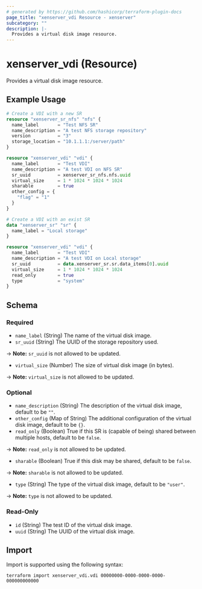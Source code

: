 ```yaml
---
# generated by https://github.com/hashicorp/terraform-plugin-docs
page_title: "xenserver_vdi Resource - xenserver"
subcategory: ""
description: |-
  Provides a virtual disk image resource.
---
```


# xenserver_vdi (Resource)

Provides a virtual disk image resource.

## Example Usage

```terraform
# Create a VDI with a new SR
resource "xenserver_sr_nfs" "nfs" {
  name_label       = "Test NFS SR"
  name_description = "A test NFS storage repository"
  version          = "3"
  storage_location = "10.1.1.1:/server/path"
}

resource "xenserver_vdi" "vdi" {
  name_label       = "Test VDI"
  name_description = "A test VDI on NFS SR"
  sr_uuid          = xenserver_sr_nfs.nfs.uuid
  virtual_size     = 1 * 1024 * 1024 * 1024
  sharable         = true
  other_config = {
    "flag" = "1"
  }
}

# Create a VDI with an exist SR
data "xenserver_sr" "sr" {
  name_label = "Local storage"
}

resource "xenserver_vdi" "vdi" {
  name_label       = "Test VDI"
  name_description = "A test VDI on Local storage"
  sr_uuid          = data.xenserver_sr.sr.data_items[0].uuid
  virtual_size     = 1 * 1024 * 1024 * 1024
  read_only        = true
  type             = "system"
}
```

<!-- schema generated by tfplugindocs -->
## Schema

### Required

- `name_label` (String) The name of the virtual disk image.
- `sr_uuid` (String) The UUID of the storage repository used.

-> **Note:** `sr_uuid` is not allowed to be updated.
- `virtual_size` (Number) The size of virtual disk image (in bytes).

-> **Note:** `virtual_size` is not allowed to be updated.

### Optional

- `name_description` (String) The description of the virtual disk image, default to be `""`.
- `other_config` (Map of String) The additional configuration of the virtual disk image, default to be `{}`.
- `read_only` (Boolean) True if this SR is (capable of being) shared between multiple hosts, default to be `false`.

-> **Note:** `read_only` is not allowed to be updated.
- `sharable` (Boolean) True if this disk may be shared, default to be `false`.

-> **Note:** `sharable` is not allowed to be updated.
- `type` (String) The type of the virtual disk image, default to be `"user"`.

-> **Note:** `type` is not allowed to be updated.

### Read-Only

- `id` (String) The test ID of the virtual disk image.
- `uuid` (String) The UUID of the virtual disk image.

## Import

Import is supported using the following syntax:

```shell
terraform import xenserver_vdi.vdi 00000000-0000-0000-0000-000000000000
```
